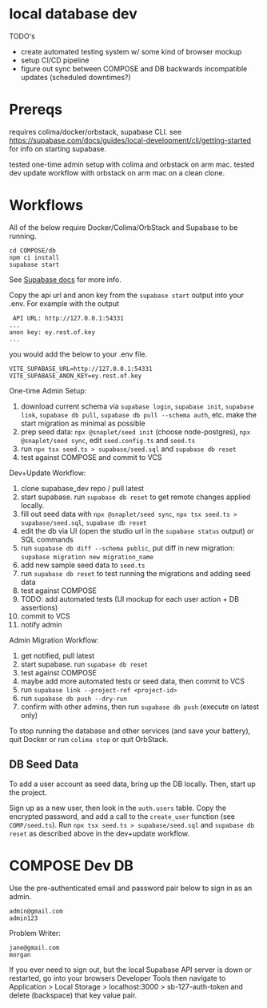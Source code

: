 # local database dev

TODO's
- create automated testing system w/ some kind of browser mockup
- setup CI/CD pipeline
- figure out sync between COMPOSE and DB backwards incompatible updates (scheduled downtimes?)

# Prereqs

requires colima/docker/orbstack, supabase CLI. see https://supabase.com/docs/guides/local-development/cli/getting-started for info on starting supabase.

tested one-time admin setup with colima and orbstack on arm mac. 
tested dev update workflow with orbstack on arm mac on a clean clone.

# Workflows

All of the below require Docker/Colima/OrbStack and Supabase to be running.

```
cd COMPOSE/db
npm ci install
supabase start 
```
See [Supabase docs](https://supabase.com/docs/guides/local-development/cli/getting-started) for more info.

Copy the api url and anon key from the `supabase start` output into your .env. For example with the output
```
 API URL: http://127.0.0.1:54331
...
anon key: ey.rest.of.key
...
```
you would add the below to your .env file.
```
VITE_SUPABASE_URL=http://127.0.0.1:54331
VITE_SUPABASE_ANON_KEY=ey.rest.of.key
```

One-time Admin Setup:
1. download current schema via `supabase login`, `supabase init`, `supabase link`, `supabase db pull`, `supabase db pull --schema auth`, etc. make the start migration as minimal as possible
2. prep seed data: `npx @snaplet/seed init` (choose node-postgres), `npx @snaplet/seed sync`, edit `seed.config.ts` and `seed.ts`
3. run `npx tsx seed.ts > supabase/seed.sql` and `supabase db reset`
4. test against COMPOSE and commit to VCS

Dev+Update Workflow:
1. clone supabase_dev repo / pull latest
2. start supabase. run `supabase db reset` to get remote changes applied locally.
3. fill out seed data with `npx @snaplet/seed sync`, `npx tsx seed.ts > supabase/seed.sql`, `supabase db reset`
4. edit the db via UI (open the studio url in the `supabase status` output) or SQL commands
5. run `supabase db diff --schema public`, put diff in new migration: `supabase migration new migration_name`
6. add new sample seed data to `seed.ts`
7. run `supabase db reset` to test running the migrations and adding seed data
8. test against COMPOSE 
9. TODO: add automated tests (UI mockup for each user action + DB assertions)
10. commit to VCS
11. notify admin

Admin Migration Workflow:
1. get notified, pull latest
2. start supabase. run `supabase db reset`
3. test against COMPOSE
4. maybe add more automated tests or seed data, then commit to VCS
5. run `supabase link --project-ref <project-id>`
6. run `supabase db push --dry-run`
7. confirm with other admins, then run `supabase db push` (execute on latest only)


To stop running the database and other services (and save your battery), quit Docker or run `colima stop` or quit OrbStack.

## DB Seed Data

To add a user account as seed data, bring up the DB locally. Then, start up the project.

Sign up as a new user, then look in the `auth.users` table. Copy the encrypted password, and add a call to the
`create_user` function (see `COMP/seed.ts`). Run `npx tsx seed.ts > supabase/seed.sql` and `supabase db reset`
as described above in the dev+update workflow.


# COMPOSE Dev DB

Use the pre-authenticated email and password pair below to sign in as an admin.
```
admin@gmail.com
admin123
```
Problem Writer:
```
jane@gmail.com
morgan
```

If you ever need to sign out, but the local Supabase API server is down
or restarted, go into your browsers Developer Tools then navigate to
Application > Local Storage > localhost:3000 > sb-127-auth-token
and delete (backspace) that key value pair.

